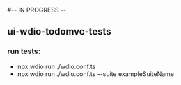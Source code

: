 #-- IN PROGRESS -- 

## ui-wdio-todomvc-tests

### run tests:
- npx wdio run ./wdio.conf.ts
- npx wdio run ./wdio.conf.ts --suite exampleSuiteName